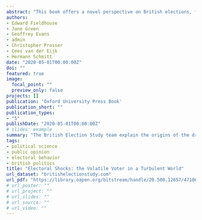 ```yaml
---
abstract: "This book offers a novel perspective on British elections, focusing on the importance of increasing electoral volatility in British elections, and the role of electoral shocks in the context of increasing volatility. It demonstrates how shocks have contributed to the level of electoral volatility, and also which parties have benefited from the ensuing volatility. It follows in the tradition of British Election Study books, providing a comprehensive account of specific election outcomes—the General Elections of 2015 and 2017—and a more general approach to understanding electoral change.We examine five electoral shocks that affected the elections of 2015 and 2017: the rise in EU immigration after 2004, particularly from Eastern Europe; the Global Financial Crisis prior to 2010; the coalition government of the Conservatives and the Liberal Democrats between 2010 and 2015; the Scottish Independence Referendum in 2014; and the European Union Referendum in 2016.Our focus on electoral shocks offers an overarching explanation for the volatility in British elections, alongside the long-term trends that have led us to this point. It offers a way to understand the rise and fall of the UK Independence Party (UKIP), Labour’s disappointing 2015 performance and its later unexpected gains, the collapse in support for the Liberal Democrats, the dramatic gains of the Scottish National Party (SNP) in 2015, and the continuing period of tumultuous politics that has followed the EU Referendum and the General Election of 2017. It provides a new way of understanding electoral choice in Britain, and beyond, and a better understanding of the outcomes of recent elections."
authors:
- Edward Fieldhouse
- Jane Green
- Geoffrey Evans
- admin
- Christopher Prosser
- Cees van der Eijk
- Hermann Schmitt
date: "2020-05-01T00:00:00Z"
doi: ""
featured: true
image:
  focal_point: ""
  preview_only: false
projects: []
publication: 'Oxford University Press Book'
publication_short: ""
publication_types:
- "5"
publishDate: "2020-05-01T00:00:00Z"
# slides: example
summary: "The British Election Study team explain the origins of the dramatic events of the 2015 and 2017 UK General Elections and show that they were unprecedentedly volatile compared to all elections since 1964."
tags:
- political science
- public opinion
- electoral behavior
- british politics
title: "Electoral Shocks: the Volatile Voter in a Turbulent World"
url_dataset: "britishelectionstudy.com"
url_pdf: "https://library.oapen.org/bitstream/handle/20.500.12657/47106/9780198800583.pdf?sequence=1"
# url_poster: ""
# url_project: ""
# url_slides: ""
# url_source: ""
# url_video: ""
---
```


